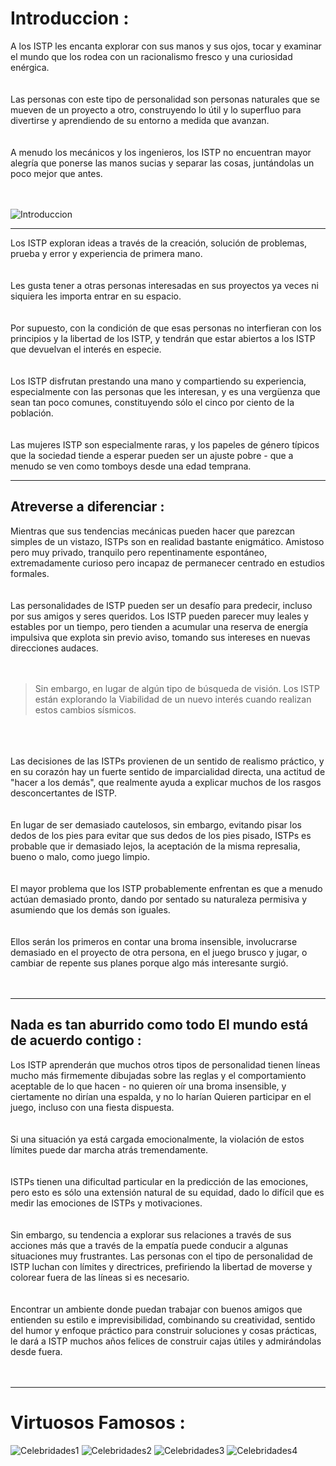 Introduccion :
==============

A los ISTP les encanta explorar con sus manos y sus ojos, tocar y examinar el mundo que los rodea con un racionalismo fresco y una curiosidad enérgica. 
<br><br></br>
Las personas con este tipo de personalidad son personas naturales que se mueven de un proyecto a otro, construyendo lo útil y lo superfluo para divertirse y aprendiendo de su entorno a medida que avanzan. 
<br><br></br>
A menudo los mecánicos y los ingenieros, los ISTP no encuentran mayor alegría que ponerse las manos sucias y separar las cosas, juntándolas un poco mejor que antes.
<br><br></br>

![Introduccion](https://s25.postimg.org/qy569eeen/1.Introduccion.png "Introducción")

***

Los ISTP exploran ideas a través de la creación, solución de problemas, prueba y error y experiencia de primera mano. 
<br><br></br>
Les gusta tener a otras personas interesadas en sus proyectos ya veces ni siquiera les importa entrar en su espacio.
<br><br></br>
Por supuesto, con la condición de que esas personas no interfieran con los principios y la libertad de los ISTP, y tendrán que estar abiertos a los ISTP que devuelvan el interés en especie.
<br><br></br>
Los ISTP disfrutan prestando una mano y compartiendo su experiencia, especialmente con las personas que les interesan, y es una vergüenza que sean tan poco comunes, constituyendo sólo el cinco por ciento de la población. 
<br><br></br>
Las mujeres ISTP son especialmente raras, y los papeles de género típicos que la sociedad tiende a esperar pueden ser un ajuste pobre - que a menudo se ven como tomboys desde una edad temprana. 

***

Atreverse a diferenciar :
-------------------------

Mientras que sus tendencias mecánicas pueden hacer que parezcan simples de un vistazo, ISTPs son en realidad bastante enigmático. Amistoso pero muy privado, tranquilo pero repentinamente espontáneo, extremadamente curioso pero incapaz de permanecer centrado en estudios formales.
<br><br></br>
Las personalidades de ISTP pueden ser un desafío para predecir, incluso por sus amigos y seres queridos. Los ISTP pueden parecer muy leales y estables por un tiempo, pero tienden a acumular una reserva de energía impulsiva que explota sin previo aviso, tomando sus intereses en nuevas direcciones audaces.<br><br></br>

> Sin embargo, en lugar de algún tipo de búsqueda de visión.
> Los ISTP están explorando la Viabilidad de un nuevo interés cuando realizan estos cambios sísmicos.

<br><br></br>
Las decisiones de las ISTPs provienen de un sentido de realismo práctico, y en su corazón hay un fuerte sentido de imparcialidad directa, una actitud de "hacer a los demás", que realmente ayuda a explicar muchos de los rasgos desconcertantes de ISTP.
<br><br></br>
En lugar de ser demasiado cautelosos, sin embargo, evitando pisar los dedos de los pies para evitar que sus dedos de los pies pisado, ISTPs es probable que ir demasiado lejos, la aceptación de la misma represalia, bueno o malo, como juego limpio.
<br><br></br>
El mayor problema que los ISTP probablemente enfrentan es que a menudo actúan demasiado pronto, dando por sentado su naturaleza permisiva y asumiendo que los demás son iguales. 
<br><br></br>
Ellos serán los primeros en contar una broma insensible, involucrarse demasiado en el proyecto de otra persona, en el juego brusco y jugar, o cambiar de repente sus planes porque algo más interesante surgió. 
<br><br></br>

***

Nada es tan aburrido como todo El mundo está de acuerdo contigo :
-----------------------------------------------------------------

Los ISTP aprenderán que muchos otros tipos de personalidad tienen líneas mucho más firmemente dibujadas sobre las reglas y el comportamiento aceptable de lo que hacen - no quieren oír una broma insensible, y ciertamente no dirían una espalda, y no lo harían Quieren participar en el juego, incluso con una fiesta dispuesta. 
<br><br></br>
Si una situación ya está cargada emocionalmente, la violación de estos límites puede dar marcha atrás tremendamente.
<br><br></br>
ISTPs tienen una dificultad particular en la predicción de las emociones, pero esto es sólo una extensión natural de su equidad, dado lo difícil que es medir las emociones de ISTPs y motivaciones. 
<br><br></br>
Sin embargo, su tendencia a explorar sus relaciones a través de sus acciones más que a través de la empatía puede conducir a algunas situaciones muy frustrantes. Las personas con el tipo de personalidad de ISTP luchan con límites y directrices, prefiriendo la libertad de moverse y colorear fuera de las líneas si es necesario.
<br><br></br>
Encontrar un ambiente donde puedan trabajar con buenos amigos que entienden su estilo e imprevisibilidad, combinando su creatividad, sentido del humor y enfoque práctico para construir soluciones y cosas prácticas, le dará a ISTP muchos años felices de construir cajas útiles y admirándolas desde fuera. 
<br><br></br>
***
**Virtuosos Famosos :**
=====================
![Celebridades1](https://s25.postimg.org/4xotsrvqn/Celebridades1.png "Clint Eastwood, Milla Jojovich, Olivia Wilde, Bear Grylls")
![Celebridades2](https://s25.postimg.org/qlidgylin/Celebridades2.png "Tom Cruise, Michael Jordan, Daniel Craig, Michelle Rodriguez") 
![Celebridades3](https://s25.postimg.org/b1azqfbe7/Celebridades3.png "Arya Stark (Game Of Thrones), Michael Westen (Noticia Alarmante), Jack Bauer (24), Indiana Jones")
![Celebridades4](https://s25.postimg.org/x1rc71u27/Celebridades4.png "John McClane (Die Hard) , Angus MacGyver, Lisbeth Salander (La chica con el tatuaje el dragon), James Bond")
 
